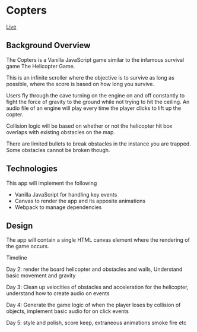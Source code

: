 # Copters

[Live](https://vietnamesecoffee.github.io/copters/)

## Background Overview

The Copters is a Vanilla JavaScript game similar to the infamous survival game The Helicopter Game.

This is an infinite scroller where the objective is to survive as long as possible, where the score is based on how long you survive.

Users fly through the cave turning on the engine on and off constantly to fight the force of gravity to the ground while not trying to hit the ceiling. An audio file of an engine will play every time the player clicks to lift up the copter.

Collision logic will be based on whether or not the helicopter hit box overlaps with existing obstacles on the map.

There are limited bullets to break obstacles in the instance you are trapped. Some obstacles cannot be broken though.

## Technologies

This app will implement the following
* Vanilla JavaScript for handling key events
* Canvas to render the app and its apposite animations
* Webpack to manage dependencies

## Design

The app will contain a single HTML canvas element where the rendering of the game occurs.

Timeline

Day 2: render the board helicopter and obstacles and walls, Understand basic movement and gravity

Day 3: Clean up velocities of obstacles and acceleration for the helicopter, understand how to create audio on events

Day 4: Generate the game logic of when the player loses by collision of objects, implement basic audio for on click events

Day 5: style and polish, score keep, extraneous animations smoke fire etc

